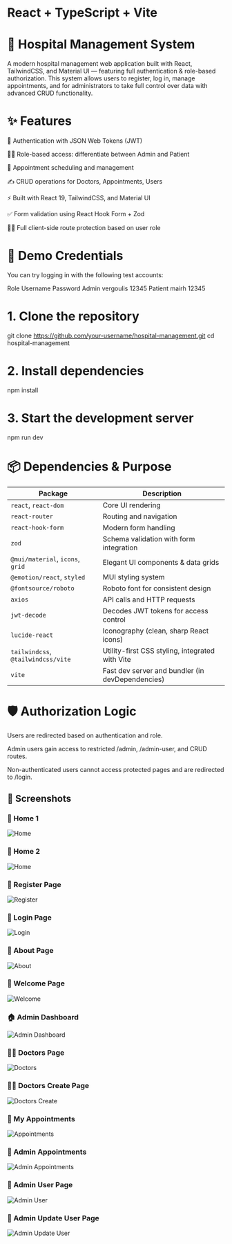 # React + TypeScript + Vite

# 🏥 Hospital Management System
A modern hospital management web application built with React, TailwindCSS, and Material UI — featuring full authentication & role-based authorization. This system allows users to register, log in, manage appointments, and for administrators to take full control over data with advanced CRUD functionality.


# ✨ Features
🔐 Authentication with JSON Web Tokens (JWT)

🧑‍⚕️ Role-based access: differentiate between Admin and Patient

📅 Appointment scheduling and management

✍️ CRUD operations for Doctors, Appointments, Users

⚡ Built with React 19, TailwindCSS, and Material UI

✅ Form validation using React Hook Form + Zod

👮‍♂️ Full client-side route protection based on user role

# 🧪 Demo Credentials
You can try logging in with the following test accounts:

Role	Username	Password
Admin	vergoulis	12345
Patient	mairh	12345


# 1. Clone the repository
git clone https://github.com/your-username/hospital-management.git
cd hospital-management

# 2. Install dependencies
npm install

# 3. Start the development server
npm run dev


# 📦 Dependencies & Purpose

| Package                           | Description                                         |
|-----------------------------------|-----------------------------------------------------|
| `react`, `react-dom`              | Core UI rendering                                   |
| `react-router`                    | Routing and navigation                              |
| `react-hook-form`                 | Modern form handling                                |
| `zod`                             | Schema validation with form integration             |
| `@mui/material`, `icons`, `grid` | Elegant UI components & data grids                  |
| `@emotion/react`, `styled`       | MUI styling system                                  |
| `@fontsource/roboto`             | Roboto font for consistent design                   |
| `axios`                           | API calls and HTTP requests                         |
| `jwt-decode`                      | Decodes JWT tokens for access control               |
| `lucide-react`                    | Iconography (clean, sharp React icons)              |
| `tailwindcss`, `@tailwindcss/vite`| Utility-first CSS styling, integrated with Vite     |
| `vite`                            | Fast dev server and bundler (in devDependencies)    |


# 🛡️ Authorization Logic
Users are redirected based on authentication and role.

Admin users gain access to restricted /admin, /admin-user, and CRUD routes.

Non-authenticated users cannot access protected pages and are redirected to /login.



## 📸 Screenshots

### 🔐 Home 1
![Home](public/screenshots/home-1.png)

### 🔐 Home 2
![Home](public/screenshots/home-2.png)

### 🔐 Register Page
![Register](public/screenshots/register.png)

### 🔐 Login Page
![Login](public/screenshots/login.png)

### 🔐 About Page
![About](public/screenshots/about.png)

### 🔐 Welcome Page
![Welcome](public/screenshots/welcome.png)

### 🏠 Admin Dashboard
![Admin Dashboard](public/screenshots/adminDashboard.png)

### 🧑‍⚕️ Doctors Page
![Doctors](public/screenshots/adminDoctors.png)

### 🧑‍⚕️ Doctors Create Page
![Doctors Create](public/screenshots/createDoctor.png)

### 📅 My Appointments
![Appointments](public/screenshots/myAppointments.png)

### 📅 Admin Appointments
![Admin Appointments](public/screenshots/adminAppointments.png)

### 🧑 Admin User Page
![Admin User](public/screenshots/adminUsers.png)

### 🧑 Admin Update User Page
![Admin Update User](public/screenshots/updateUser.png)